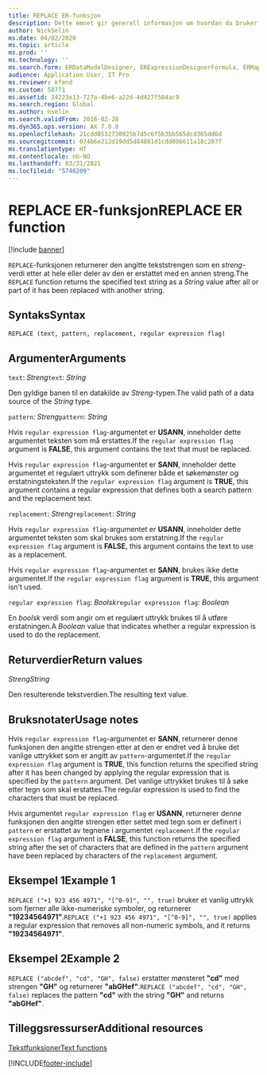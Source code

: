 ```yaml
---
title: REPLACE ER-funksjon
description: Dette emnet gir generell informasjon om hvordan du bruker ER-funksjonen REPLACE.
author: NickSelin
ms.date: 04/02/2020
ms.topic: article
ms.prod: ''
ms.technology: ''
ms.search.form: ERDataModelDesigner, ERExpressionDesignerFormula, ERMappedFormatDesigner, ERModelMappingDesigner
audience: Application User, IT Pro
ms.reviewer: kfend
ms.custom: 58771
ms.assetid: 24223e13-727a-4be6-a22d-4d427f504ac9
ms.search.region: Global
ms.author: nselin
ms.search.validFrom: 2016-02-28
ms.dyn365.ops.version: AX 7.0.0
ms.openlocfilehash: 21cdd8532730925b7d5c6f5b3bb565dcd365dd6d
ms.sourcegitcommit: 074b6e212d19dd5d84881d1cdd096611a18c207f
ms.translationtype: HT
ms.contentlocale: nb-NO
ms.lasthandoff: 03/31/2021
ms.locfileid: "5746209"
---
```

# <a name="replace-er-function"></a><span data-ttu-id="c410d-103">REPLACE ER-funksjon</span><span class="sxs-lookup"><span data-stu-id="c410d-103">REPLACE ER function</span></span>

[!include [banner](../includes/banner.md)]

<span data-ttu-id="c410d-104">`REPLACE`-funksjonen returnerer den angitte tekststrengen som en *streng*-verdi etter at hele eller deler av den er erstattet med en annen streng.</span><span class="sxs-lookup"><span data-stu-id="c410d-104">The `REPLACE` function returns the specified text string as a *String* value after all or part of it has been replaced with another string.</span></span>

## <a name="syntax"></a><span data-ttu-id="c410d-105">Syntaks</span><span class="sxs-lookup"><span data-stu-id="c410d-105">Syntax</span></span>

```vb
REPLACE (text, pattern, replacement, regular expression flag)
```

## <a name="arguments"></a><span data-ttu-id="c410d-106">Argumenter</span><span class="sxs-lookup"><span data-stu-id="c410d-106">Arguments</span></span>

<span data-ttu-id="c410d-107">`text`: *Streng*</span><span class="sxs-lookup"><span data-stu-id="c410d-107">`text`: *String*</span></span>

<span data-ttu-id="c410d-108">Den gyldige banen til en datakilde av *Streng*-typen.</span><span class="sxs-lookup"><span data-stu-id="c410d-108">The valid path of a data source of the *String* type.</span></span>

<span data-ttu-id="c410d-109">`pattern`: *Streng*</span><span class="sxs-lookup"><span data-stu-id="c410d-109">`pattern`: *String*</span></span>

<span data-ttu-id="c410d-110">Hvis `regular expression flag`-argumentet er **USANN**, inneholder dette argumentet teksten som må erstattes.</span><span class="sxs-lookup"><span data-stu-id="c410d-110">If the `regular expression flag` argument is **FALSE**, this argument contains the text that must be replaced.</span></span>

<span data-ttu-id="c410d-111">Hvis `regular expression flag`-argumentet er **SANN**, inneholder dette argumentet et regulært uttrykk som definerer både et søkemønster og erstatningsteksten.</span><span class="sxs-lookup"><span data-stu-id="c410d-111">If the `regular expression flag` argument is **TRUE**, this argument contains a regular expression that defines both a search pattern and the replacement text.</span></span>

<span data-ttu-id="c410d-112">`replacement`: *Streng*</span><span class="sxs-lookup"><span data-stu-id="c410d-112">`replacement`: *String*</span></span>

<span data-ttu-id="c410d-113">Hvis `regular expression flag`-argumentet er **USANN**, inneholder dette argumentet teksten som skal brukes som erstatning.</span><span class="sxs-lookup"><span data-stu-id="c410d-113">If the `regular expression flag` argument is **FALSE**, this argument contains the text to use as a replacement.</span></span>

<span data-ttu-id="c410d-114">Hvis `regular expression flag`-argumentet er **SANN**, brukes ikke dette argumentet.</span><span class="sxs-lookup"><span data-stu-id="c410d-114">If the `regular expression flag` argument is **TRUE**, this argument isn't used.</span></span>

<span data-ttu-id="c410d-115">`regular expression flag`: *Boolsk*</span><span class="sxs-lookup"><span data-stu-id="c410d-115">`regular expression flag`: *Boolean*</span></span>

<span data-ttu-id="c410d-116">En *boolsk* verdi som angir om et regulært uttrykk brukes til å utføre erstatningen.</span><span class="sxs-lookup"><span data-stu-id="c410d-116">A *Boolean* value that indicates whether a regular expression is used to do the replacement.</span></span>

## <a name="return-values"></a><span data-ttu-id="c410d-117">Returverdier</span><span class="sxs-lookup"><span data-stu-id="c410d-117">Return values</span></span>

<span data-ttu-id="c410d-118">*Streng*</span><span class="sxs-lookup"><span data-stu-id="c410d-118">*String*</span></span>

<span data-ttu-id="c410d-119">Den resulterende tekstverdien.</span><span class="sxs-lookup"><span data-stu-id="c410d-119">The resulting text value.</span></span>

## <a name="usage-notes"></a><span data-ttu-id="c410d-120">Bruksnotater</span><span class="sxs-lookup"><span data-stu-id="c410d-120">Usage notes</span></span>

<span data-ttu-id="c410d-121">Hvis `regular expression flag`-argumentet er **SANN**, returnerer denne funksjonen den angitte strengen etter at den er endret ved å bruke det vanlige uttrykket som er angitt av `pattern`-argumentet.</span><span class="sxs-lookup"><span data-stu-id="c410d-121">If the `regular expression flag` argument is **TRUE**, this function returns the specified string after it has been changed by applying the regular expression that is specified by the `pattern` argument.</span></span> <span data-ttu-id="c410d-122">Det vanlige uttrykket brukes til å søke etter tegn som skal erstattes.</span><span class="sxs-lookup"><span data-stu-id="c410d-122">The regular expression is used to find the characters that must be replaced.</span></span>

<span data-ttu-id="c410d-123">Hvis argumentet `regular expression flag` er **USANN**, returnerer denne funksjonen den angitte strengen etter settet med tegn som er definert i `pattern` er erstattet av tegnene i argumentet `replacement`.</span><span class="sxs-lookup"><span data-stu-id="c410d-123">If the `regular expression flag` argument is **FALSE**, this function returns the specified string after the set of characters that are defined in the `pattern` argument have been replaced by characters of the `replacement` argument.</span></span> 

## <a name="example-1"></a><span data-ttu-id="c410d-124">Eksempel 1</span><span class="sxs-lookup"><span data-stu-id="c410d-124">Example 1</span></span>

<span data-ttu-id="c410d-125">`REPLACE ("+1 923 456 4971", "[^0-9]", "", true)` bruker et vanlig uttrykk som fjerner alle ikke-numeriske symboler, og returnerer **"19234564971"**.</span><span class="sxs-lookup"><span data-stu-id="c410d-125">`REPLACE ("+1 923 456 4971", "[^0-9]", "", true)` applies a regular expression that removes all non-numeric symbols, and it returns **"19234564971"**.</span></span> 

## <a name="example-2"></a><span data-ttu-id="c410d-126">Eksempel 2</span><span class="sxs-lookup"><span data-stu-id="c410d-126">Example 2</span></span>

<span data-ttu-id="c410d-127">`REPLACE ("abcdef", "cd", "GH", false)` erstatter mønsteret **"cd"** med strengen **"GH"** og returnerer **"abGHef"**.</span><span class="sxs-lookup"><span data-stu-id="c410d-127">`REPLACE ("abcdef", "cd", "GH", false)` replaces the pattern **"cd"** with the string **"GH"** and returns **"abGHef"**.</span></span>

## <a name="additional-resources"></a><span data-ttu-id="c410d-128">Tilleggsressurser</span><span class="sxs-lookup"><span data-stu-id="c410d-128">Additional resources</span></span>

[<span data-ttu-id="c410d-129">Tekstfunksjoner</span><span class="sxs-lookup"><span data-stu-id="c410d-129">Text functions</span></span>](er-functions-category-text.md)


[!INCLUDE[footer-include](../../../includes/footer-banner.md)]